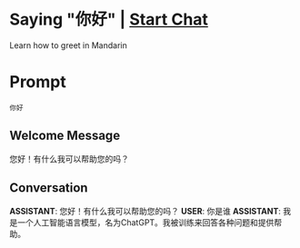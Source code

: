 

# Saying "你好" | [Start Chat](https://gptcall.net/chat.html?data=%7B%22contact%22%3A%7B%22id%22%3A%22lVDenDdfGX1baBAdH2RYu%22%2C%22flow%22%3Atrue%7D%7D)
Learn how to greet in Mandarin

# Prompt

```
你好
```

## Welcome Message
您好！有什么我可以帮助您的吗？

## Conversation

**ASSISTANT**: 您好！有什么我可以帮助您的吗？
**USER**: 你是谁
**ASSISTANT**: 我是一个人工智能语言模型，名为ChatGPT。我被训练来回答各种问题和提供帮助。

